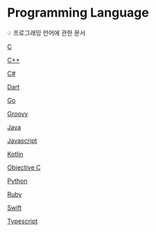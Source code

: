 # Programming Language

<aside>
💡 프로그래밍 언어에 관한 문서

</aside>

[C](Programming%20Language%204c228d6fa2444e4b8440840588bfaef0/C%20dd8bdb37db8c4f3c9e30eda6023dd67d.md)

[C++](Programming%20Language%204c228d6fa2444e4b8440840588bfaef0/C++%208c7e7f2dfa424fa3b5cd4ef48d83136e.md)

[C#](Programming%20Language%204c228d6fa2444e4b8440840588bfaef0/C#%20171abf7b0db14477baca6418dca97f80.md)

[Dart](Programming%20Language%204c228d6fa2444e4b8440840588bfaef0/Dart%20a76c43ea9a8647a78f0d92f1a282155b.md)

[Go](Programming%20Language%204c228d6fa2444e4b8440840588bfaef0/Go%2066396f14e336402fa48b3ee8469128a8.md)

[Groovy](Programming%20Language%204c228d6fa2444e4b8440840588bfaef0/Groovy%20da2e45bbb5e34bef8325fb229cf95ffb.md)

[Java](Programming%20Language%204c228d6fa2444e4b8440840588bfaef0/Java%208daf8a644670414a8300b057c041cba8.md)

[Javascript](Programming%20Language%204c228d6fa2444e4b8440840588bfaef0/Javascript%203b41518476b941a8bc1218bfaf523561.md)

[Kotlin](Programming%20Language%204c228d6fa2444e4b8440840588bfaef0/Kotlin%20d3702579c4774777b0e880ce2ebbdae8.md)

[Objective C](Programming%20Language%204c228d6fa2444e4b8440840588bfaef0/Objective%20C%20e49e49f4f8084cc59ed20479ce67a981.md)

[Python](Programming%20Language%204c228d6fa2444e4b8440840588bfaef0/Python%2007a8f178ee564892bfdb547abf3d5de2.md)

[Ruby](Programming%20Language%204c228d6fa2444e4b8440840588bfaef0/Ruby%209d04253dc0dd4c1984886719f85cb506.md)

[Swift](Programming%20Language%204c228d6fa2444e4b8440840588bfaef0/Swift%209eebd2ca15aa466aaa6e9c5f0957d611.md)

[Typescript](Programming%20Language%204c228d6fa2444e4b8440840588bfaef0/Typescript%20d2e37b14817649009ee3cd2c03cf9bf9.md)